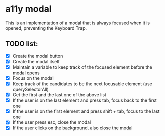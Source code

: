 # a11y modal
This is an implementation of a modal that is always focused when it is opened, preventing the Keyboard Trap.

## TODO list:
- [x] Create the modal button
- [x] Create the modal itself
- [x] Maintain a variable to keep track of the focused element before the modal opens
- [x] Focus on the modal
- [x] Keep track of the candidates to be the next focusable element (use querySelectorAll)
- [x] Get the first and the last one of the above list
- [x] If the user is on the last element and press tab, focus back to the first one
- [x] If the user is on the first element and press shift + tab, focus to the last one
- [x] If the user press esc, close the modal
- [x] If the user clicks on the background, also close the modal